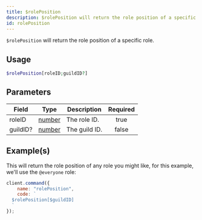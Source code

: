 ```yaml
---
title: $rolePosition
description: $rolePosition will return the role position of a specific role.
id: rolePosition
---
```


`$rolePosition` will return the role position of a specific role.

## Usage

```php
$rolePosition[roleID;guildID?]
```

## Parameters

| Field    | Type                                                                                              | Description   | Required |
| -------- | ------------------------------------------------------------------------------------------------- | ------------- | :------: |
| roleID   | [number](https://developer.mozilla.org/en-US/docs/Web/JavaScript/Reference/Global_Objects/Number) | The role ID.  |   true   |
| guildID? | [number](https://developer.mozilla.org/en-US/docs/Web/JavaScript/Reference/Global_Objects/Number) | The guild ID. |  false   |

## Example(s)

This will return the role position of any role you might like, for this example, we'll use the `@everyone` role:

```javascript
client.command({
    name: "rolePosition",
    code: `
  $rolePosition[$guildID]
  `
});
```
